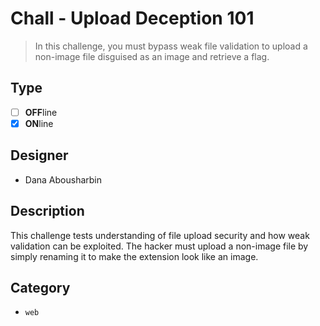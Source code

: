 # Chall - Upload Deception 101

> In this challenge, you must bypass weak file validation to upload a non-image file disguised as an image and retrieve a flag.

## Type

- [ ] **OFF**line
- [x] **ON**line

## Designer

- Dana Abousharbin

## Description

This challenge tests understanding of file upload security and how weak validation can be exploited. The hacker must upload a non-image file by simply renaming it to make the extension look like an image.

## Category

- `web`
